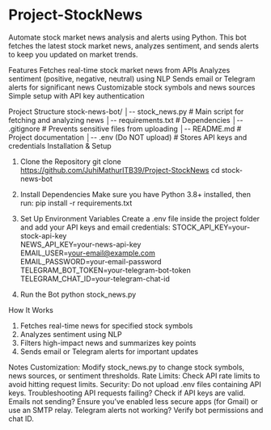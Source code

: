 # Project-StockNews

Automate stock market news analysis and alerts using Python.
This bot fetches the latest stock market news, analyzes sentiment, and sends alerts to keep you updated on market trends.

Features
Fetches real-time stock market news from APIs
Analyzes sentiment (positive, negative, neutral) using NLP
Sends email or Telegram alerts for significant news
Customizable stock symbols and news sources
Simple setup with API key authentication


Project Structure
stock-news-bot/
│-- stock_news.py          # Main script for fetching and analyzing news
│-- requirements.txt       # Dependencies
│-- .gitignore             # Prevents sensitive files from uploading
│-- README.md              # Project documentation
│-- .env (Do NOT upload)   # Stores API keys and credentials
Installation & Setup
1. Clone the Repository
git clone https://github.com/JuhiMathurITB39/Project-StockNews
cd stock-news-bot

2. Install Dependencies
Make sure you have Python 3.8+ installed, then run:
pip install -r requirements.txt

3. Set Up Environment Variables
Create a .env file inside the project folder and add your API keys and email credentials:
STOCK_API_KEY=your-stock-api-key  
NEWS_API_KEY=your-news-api-key  
EMAIL_USER=your-email@example.com  
EMAIL_PASSWORD=your-email-password  
TELEGRAM_BOT_TOKEN=your-telegram-bot-token  
TELEGRAM_CHAT_ID=your-telegram-chat-id

4. Run the Bot
python stock_news.py

How It Works
1. Fetches real-time news for specified stock symbols
2. Analyzes sentiment using NLP
3. Filters high-impact news and summarizes key points
4. Sends email or Telegram alerts for important updates

Notes
Customization: Modify stock_news.py to change stock symbols, news sources, or sentiment thresholds.
Rate Limits: Check API rate limits to avoid hitting request limits.
Security: Do not upload .env files containing API keys.
Troubleshooting
API requests failing? Check if API keys are valid.
Emails not sending? Ensure you’ve enabled less secure apps (for Gmail) or use an SMTP relay.
Telegram alerts not working? Verify bot permissions and chat ID.
